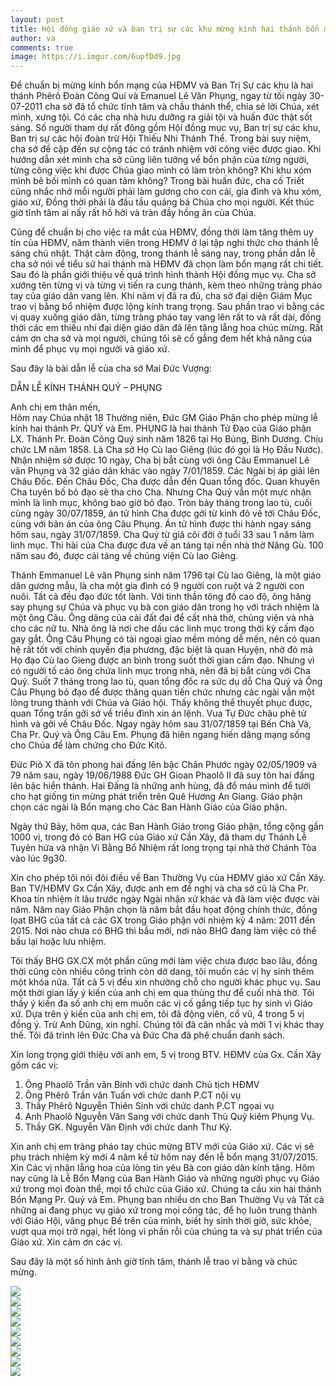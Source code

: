 ```yaml
---
layout: post
title: Hội đồng giáo xứ và ban trị sự các khu mừng kính hai thánh bổn mạng
author: va
comments: true
image: https://i.imgur.com/6upfDd9.jpg
---
```


Để chuẩn bị mừng kính bổn mạng của HĐMV và Ban Trị Sự các khu là hai thánh Phêrô Đoàn Công Quí và Emanuel Lê Văn Phụng, ngay từ tối ngày 30-07-2011 cha sở đã tổ chức tĩnh tâm và chầu thánh thể, chia sẻ lời Chúa, xét mình, xưng tội. Có các cha nhà hưu dưỡng ra giải tội và huấn đức thật sốt sáng. Số người tham dự rất đông gồm Hội đồng mục vụ, Ban trị sự các khu, Ban trị sự các hội đoàn trừ Hội Thiếu Nhi Thánh Thể. Trong bài suy niệm, cha sở đề cập đến sự cộng tác có tránh nhiệm với công việc được giao. Khi hướng dẫn xét mình cha sở cũng liên tưởng về bổn phận của từng người, từng công việc khi được Chúa giao mình có làm tròn không? Khi khu xóm mình bê bối mình có quan tâm không? Trong bài huấn đức, cha cố Triết cũng nhắc nhở mỗi người phải làm gương cho con cái, gia đình và khu xóm, giáo xứ, Đồng thời phải là đầu tầu quảng bá Chúa cho mọi người. Kết thúc giờ tĩnh tâm ai nấy rất hồ hởi và tràn đầy hồng ân của Chúa.

Cũng để chuẩn bị cho việc ra mắt của HĐMV, đồng thời làm tăng thêm uy tín của HĐMV, năm thành viên trong HĐMV ở lại tập nghi thức cho thánh lễ sáng chủ nhật.
Thật cảm động, trong thánh lễ sáng nay, trong phần dẫn lễ cha sở nói về tiểu sử hai thánh mà HĐMV đã chọn làm bổn mạng rất chi tiết. Sau đó là phần giới thiệu về quá trình hình thành Hội đồng mục vụ. Cha sở xướng tên từng vị và từng vị tiến ra cung thánh, kèm theo những tràng pháo tay của giáo dân vang lên. Khi năm vị đã ra đủ, cha sở đại diện Giám Mục trao vị bằng bổ nhiệm được lộng kính trang trọng. Sau phần trao vi bằng các vị quay xuống giáo dân, từng tràng pháo tay vang lên rất to và rất dài, đồng thời các em thiếu nhi đại diện giáo dân đã lên tặng lẵng hoa chúc mừng. Rất cám ơn cha sở và mọi người, chúng tôi sẽ cố gắng đem hết khả năng của mình để phục vụ mọi người và giáo xứ.

Sau đây là bài dẫn lễ của cha sở Mai Đức Vượng:

DẪN LỄ KÍNH THÁNH QUÝ – PHỤNG

Anh chị em thân mến,  
Hôm nay Chúa nhật 18 Thường niên, Đức GM Giáo Phận cho phép mừng lễ kính hai thánh Pr. QUÝ và Em. PHỤNG là hai thánh Tử Đạo của Giáo phận LX.
Thánh Pr. Đoàn Công Quý sinh năm 1826 tại Họ Búng, Bình Dương. Chịu chức LM năm 1858. Là Cha sở Họ Cù lao Giêng (lúc đó gọi là Họ Đầu Nước). Nhận nhiệm sở được 10 ngày, Cha bị bắt cùng với ông Câu Emmanuel Lê văn Phụng và 32 giáo dân khác vào ngày 7/01/1859. Các Ngài bị áp giải lên Châu Đốc. Đến Châu Đốc, Cha được dẫn đến Quan tổng đốc. Quan khuyên Cha tuyên bố bỏ đạo sẽ tha cho Cha. Nhưng Cha Quý vẫn một mực nhận mình là linh mục, không bao giờ bỏ đạo. Tròn bảy tháng trong lao tù, cuối cùng ngày 30/07/1859, án tử hình Cha được gởi từ kinh đô về tới Châu Đốc, cùng với bản án của ông Câu Phụng. Án tử hình được thi hành ngay sáng hôm sau, ngày 31/07/1859. Cha Quý từ giã cõi đời ở tuổi 33 sau 1 năm làm linh mục. Thi hài của Cha được đưa về an táng tại nền nhà thờ Năng Gù. 100 năm sau đó, được cải táng về chủng viện Cù lao Giêng.

Thánh Emmanuel Lê văn Phụng sinh năm 1796 tại Cù lao Giêng, là một giáo dân gương mẫu, là cha một gia đình có 9 người con ruột và 2 người con nuôi. Tất cả đều đạo đức tốt lành. Với tinh thần tông đồ cao độ, ông hăng say phụng sự Chúa và phục vụ bà con giáo dân trong họ với trách nhiệm là một ông Câu. Ông dâng của cải đất đai để cất nhà thờ, chủng viện và nhà cho các nữ tu. Nhà ông là nơi che dấu các linh mục trong thời kỳ cấm đạo gay gắt. Ông Câu Phụng có tài ngoại giao mềm mỏng dễ mến, nên có quan hệ rất tốt với chính quyền địa phương, đặc biệt là quan Huyện, nhờ đó mà Họ đạo Cù lao Gieng được an bình trong suốt thời gian cấm đạo. Nhưng vì có người tố cáo ông chứa linh mục trong nhà, nên đã bị bắt cùng với Cha Quý. Suốt 7 tháng trong lao tù, quan tổng đốc ra sức dụ dỗ Cha Quý và Ông Câu Phụng bỏ đạo để được thăng quan tiến chức nhưng các ngài vẫn một lòng trung thành với Chúa và Giáo hội. Thấy không thể thuyết phục được, quan Tổng trấn gởi sớ về triều đình xin án lệnh. Vua Tự Đức châu phê tử hình và gởi về Châu Đốc. Ngay ngày hôm sau 31/07/1859 tại Bến Chà Và, Cha Pr. Quý và Ông Câu Em. Phụng đã hiên ngang hiến dâng mạng sống cho Chúa để làm chứng cho Đức Kitô.

Đức Piô X đã tôn phong hai đấng lên bậc Chân Phước ngày 02/05/1909 và 79 năm sau, ngày 19/06/1988 Đức GH Gioan Phaolô II đã suy tôn hai đấng lên bậc hiển thánh.
Hai Đấng là những anh hùng, đã đổ máu mình để tưới cho hạt giống tin mừng phát triển trên Quê Hương An Giang. Giáo phận chọn các ngài là Bổn mạng cho Các Ban Hành Giáo của Giáo phận.

Ngày thứ Bảy, hôm qua, các Ban Hành Giáo trong Giáo phận, tổng cộng gần 1000 vị, trong đó có Ban HG của Giáo xứ Cần Xây, đã tham dự Thánh Lễ Tuyên hứa và nhận Vi Bằng Bổ Nhiệm rất long trọng tại nhà thờ Chánh Tòa vào lúc 9g30.

Xin cho phép tôi nói đôi điều về Ban Thường Vụ của HĐMV giáo xứ Cần Xây. Ban TV/HĐMV Gx Cần Xây, được anh em đề nghị và cha sở cũ là Cha Pr. Khoa tín nhiệm ít lâu trước ngày Ngài nhận xứ khác và đã làm việc được vài năm. Năm nay Giáo Phận chọn là năm bắt đầu họat động chính thức, đồng lọat BHG của tất cả các GX trong Giáo phận với nhiệm kỳ 4 năm: 2011 đến 2015. Nơi nào chưa có BHG thì bầu mới, nơi nào BHG đang làm việc có thể bầu lại hoặc lưu nhiệm.

Tôi thấy BHG GX.CX một phần cũng mới làm việc chưa được bao lâu, đồng thời cũng còn nhiều công trình còn dở dang, tôi muốn các vị hy sinh thêm một khóa nữa. Tất cả 5 vị đều xin nhường chỗ cho người khác phục vụ. Sau một thời gian lấy ý kiến của anh chị em qua thùng thư để cuối nhà thờ. Tôi thấy ý kiến đa số anh chị em muốn các vị cố gắng tiếp tục hy sinh vì Giáo xứ. Dựa trên ý kiến của anh chị em, tôi đã động viên, cổ vũ, 4 trong 5 vị đồng ý. Trừ Anh Dũng, xin nghỉ. Chúng tôi đã cân nhắc và mời 1 vị khác thay thế. Tôi đã trình lên Đức Cha và Đức Cha đã phê chuẩn danh sách.

Xin long trọng giới thiệu với anh em, 5 vị trong BTV. HĐMV của Gx. Cần Xây gồm các vị:

1. Ông Phaolô Trần văn Bính với chức danh Chủ tịch HĐMV
2. Ông Phêrô Trần văn Tuấn với chức danh P.CT nội vụ
3. Thầy Phêrô Nguyễn Thiên Sinh với chức danh P.CT ngọai vụ
4. Anh Phaolô Nguyễn Văn Sang với chức danh Thủ Quỹ kiêm Phụng Vụ.
5. Thầy GK. Nguyễn Văn Định với chức danh Thư Ký.

Xin anh chị em tràng pháo tay chúc mừng BTV mới của Giáo xứ.
Các vị sẽ phụ trách nhiệm kỳ mới 4 năm kể từ hôm nay đến lễ bổn mạng 31/07/2015.
Xin Các vị nhận lẵng hoa của lòng tin yêu Bà con giáo dân kính tặng.
Hôm nay cũng là Lễ Bổn Mạng của Ban Hành Giáo và những người phục vụ Giáo xứ trong mọi đoàn thể, mọi tổ chức của Giáo xứ.
Chúng ta cầu xin hai thánh Bổn Mạng Pr. Quý và Em. Phụng ban nhiều ơn cho Ban Thường Vụ và Tất cả những ai đang phục vụ giáo xứ trong mọi công tác, để họ luôn trung thành với Giáo Hội, vâng phục Bề trên của mình, biết hy sinh thời giờ, sức khỏe, vượt qua mọi trở ngại, hết lòng vì phần rỗi của chúng ta và sự phát triển của Giáo xứ.
Xin cảm ơn các vị.

Sau đây là một số hình ảnh giờ tĩnh tâm, thánh lễ trao vi bằng và chúc mừng.

<div class="center">
    <img src="https://i.imgur.com/w8Af20t.jpg" />
</div>

<div class="center">
    <img src="https://i.imgur.com/jwk0BMx.jpg" />
</div>

<div class="center">
    <img src="https://i.imgur.com/WBf7rcQ.jpg" />
</div>

<div class="center">
    <img src="https://i.imgur.com/nlwoOEH.jpg" />
</div>

<div class="center">
    <img src="https://i.imgur.com/TYEkcEm.jpg" />
</div>

<div class="center">
    <img src="https://i.imgur.com/IXLiay8.jpg" />
</div>

<div class="center">
    <img src="https://i.imgur.com/KzS6FnN.jpg" />
</div>

<div class="center">
    <img src="https://i.imgur.com/zo27EEM.jpg" />
</div>

<div class="center">
    <img src="https://i.imgur.com/5AZm1aD.jpg" />
</div>
